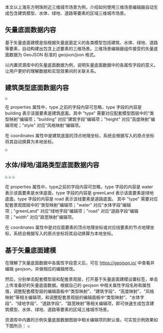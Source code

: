 本文以上海东方明珠附近三维城市场景为例，介绍如何使用三维场景编辑器自动生成包含建筑模型、水体、绿地、道路等要素的区域三维城市场景。

## 矢量底面数据内容

基于矢量底面建模是指根据矢量底面定义的各类模型包括建筑、水体、绿地、道路等要素，自动构建出包含上述要素的三维场景。三维场景编辑器组件接受的矢量底面数据为 GeoJSON 标准的 geojson/json 格式。

以内置资源库中的矢量底面数据为例，说明矢量底面数据中的各属性字段的意义。让用户更好的理解数据和实现效果间的关联关系。

## 建筑类型底面数据内容

<img src="https://qcloudimg.tencent-cloud.cn/raw/c70294c8c9119f0dfb9eaf9af7efab53.png"  style="zoom:50%;">

在 properties 属性中，type 之前的字段内容可忽略，type 字段的内容是 building 表示该面要素是建筑底面。其中 "type" 需要对应配套模型图层中的“类型映射”编辑项；"building" 对应“建筑字段”编辑项；"height" 对应“高度映射”编辑项呢；"style" 对应“风格映射”编辑项。

在 coordinates 属性中是建筑底面的顶点地理坐标，系统会根据写入的原点坐标将其自动换算为本地坐标。

<img src="https://qcloudimg.tencent-cloud.cn/raw/876160510ca8eaaf48e37f5b1a873947.png"  style="zoom:50%;">

## 水体/绿地/道路类型底面数据内容

<img src="https://qcloudimg.tencent-cloud.cn/raw/e0b2b5643032b17aec7880d0a2c6ec9b.png"  style="zoom:50%;">
<img src="https://qcloudimg.tencent-cloud.cn/raw/96be078d9ec073e1bdffdda0d5984dee.png"  style="zoom:50%;">
<img src="https://qcloudimg.tencent-cloud.cn/raw/78fc05cf6539dc294a7630b275916f03.png"  style="zoom:50%;">

在 properties 属性中，type之前的字段内容可忽略，type 字段的内容是 water 表示该面要素是水体底面，type 字段的内容是 greenLand 表示该面要素是绿地底面，type 字段的内容是 road 表示该线要素是道路底面。
其中 "type" 需要对应配套景观图层中的“类型映射”编辑项；"water" 对应“水体字段”编辑项；"greenLand" 对应“绿地字段”编辑项；"road" 对应“道路字段”编辑项；"width" 对应“路宽映射”编辑项。

在 coordinates 属性中是对应面要素的顶点地理坐标或对应线要素的节点地理坐标，系统会根据写入的原点坐标将其自动换算为本地坐标。

## 基于矢量底面建模
在理解了矢量底面数据中各属性字段意义后，可在 https://geojson.io/ 中查看并编辑 geojson，并做相应的编辑修改。

然后，分别单击配套模型层和配套景观层，打开基于矢量底面建模设置标签，单击上传准备好的矢量底面数据。根据自己的 geojson 中相关属性字段名称和属性值，调整配套模型层的编辑面板中“类型映射”、“建筑字段”、“高度映射”、“风格映射”等相关编辑项，和调整配套景观层的编辑面板中“类型映射”、“水体字段”、“绿地字段”、“道路字段”、“路宽映射”等相关编辑项，即可快速生成包含建筑模型、水体、绿地、道路等要素的区域三维城市场景。

资源库中内置的示例矢量底面数据图层中相关编辑项的默认值，可实现示例效果如下图所示：
<img src="https://qcloudimg.tencent-cloud.cn/raw/8ddbafd4c795116d9aeb8ae49605afb6.png"  style="zoom:50%;">

